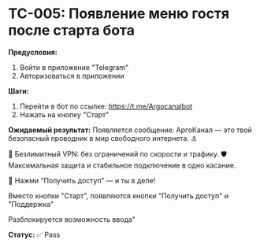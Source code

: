 # TC-005: Появление меню гостя после старта бота


**Предусловия:**
1. Войти в приложение "Telegram"
2. Авторизоваться в приложении

**Шаги:**
1. Перейти в бот по ссылке: https://t.me/Argocanalbot
2. Нажать на кнопку "Старт"

**Ожидаемый результат:**
Появляется сообщение:
АргоКанал — это твой безопасный проводник в мир свободного интернета. ⚓

🚀 Безлимитный VPN: без ограничений по скорости и трафику.
🛡 Максимальная защита и стабильное подключение в одно касание.

🔐 Нажми “Получить доступ” — и ты в деле!

Вместо кнопки "Старт", появляются кнопки "Получить доступ" и "Поддержка"

Разблокируется возможность ввода"

**Статус:** ✅ Pass
